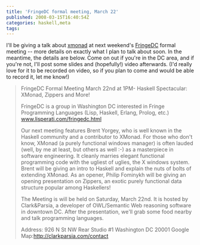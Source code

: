 ```yaml
---
title: 'FringeDC formal meeting, March 22'
published: 2008-03-15T16:40:54Z
categories: haskell,meta
tags: 
---
```


I'll be giving a talk about <a href="http://xmonad.org">xmonad</a> at next weekend's <a href="http://www.lisperati.com/fringedc.html">FringeDC</a> formal meeting -- more details on exactly what I plan to talk about soon.  In the meantime, the details are below.  Come on out if you're in the DC area, and if you're not, I'll post some slides and (hopefully!) video afterwards.  (I'd really love for it to be recorded on video, so if you plan to come and would be able to record it, let me know!)

<blockquote>
FringeDC Formal Meeting March 22nd at 1PM- Haskell Spectacular: XMonad, Zippers and More!

FringeDC is a group in Washington DC interested in Fringe Programming Languages (Lisp, Haskell, Erlang, Prolog, etc.)
www.lisperati.com/fringedc.html

Our next meeting features Brent Yorgey, who is well known in the Haskell community and a contributor to XMonad. For those who don't know, XMonad (a purely functional windows manager) is often lauded (well, by me at least, but others as well :-) as a masterpiece in software engineering. It cleanly marries elegant functional programming code with the ugliest of uglies, the X windows system. Brent will be giving an intro to Haskell and explain the nuts of bolts of extending XMonad. As an opener, Philip Fominykh will be giving an opening presentation on Zippers, an exotic purely functional data structure popular among Haskellers!

The Meeting is will be held on Saturday, March 22nd. It is hosted by Clark&amp;Parsia, a developer of OWL/Semantic Web reasoning software in downtown DC. After the presentation, we'll grab some food nearby and talk programming languages. 

Address:
926 N St NW Rear
Studio #1
Washington DC 20001
Google Map:http://clarkparsia.com/contact
</blockquote>



